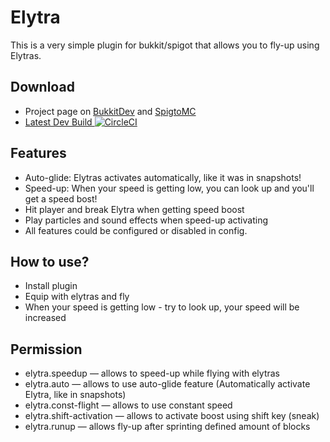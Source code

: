 
# Elytra
This is a very simple plugin for bukkit/spigot that allows you to fly-up using Elytras.

## Download
* Project page on [BukkitDev](https://dev.bukkit.org/bukkit-plugins/elytra/) and [SpigtoMC](https://www.spigotmc.org/resources/elytra.19284/)
* [Latest Dev Build  ![CircleCI](https://circleci.com/gh/fromgate/Elytra.svg?style=shield)](https://circleci.com/gh/fromgate/Elytra)

## Features
* Auto-glide: Elytras activates automatically, like it was in snapshots!
* Speed-up: When your speed is getting low, you can look up and you'll get a speed bost!
* Hit player and break Elytra when getting speed boost
* Play particles and sound effects when speed-up activating
* All features could be configured or disabled in config. 

## How to use?
* Install plugin
* Equip with elytras and fly
* When your speed is getting low - try to look up, your speed will be increased 

## Permission
* elytra.speedup — allows to speed-up while flying with elytras
* elytra.auto — allows to use auto-glide feature (Automatically activate Elytra, like in snapshots)
* elytra.const-flight — allows to use constant speed
* elytra.shift-activation — allows to activate boost using shift key (sneak)
* elytra.runup — allows fly-up after sprinting defined amount of blocks 
